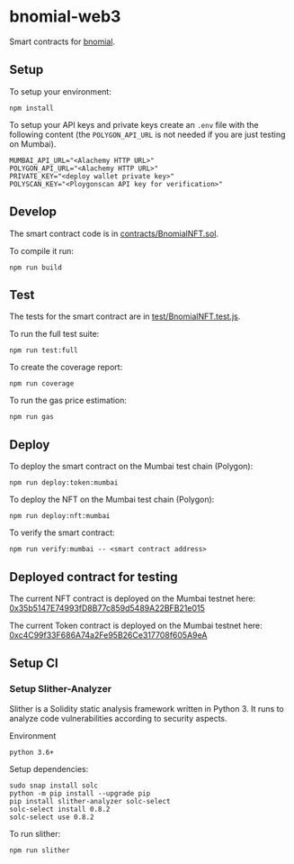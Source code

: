 # bnomial-web3

Smart contracts for [bnomial](https://github.com/underfitted/bnomial).

## Setup

To setup your environment:

```
npm install
```

To setup your API keys and private keys create an `.env` file with the following content (the `POLYGON_API_URL` is not needed if you are just testing on Mumbai).

```
MUMBAI_API_URL="<Alachemy HTTP URL>"
POLYGON_API_URL="<Alachemy HTTP URL>"
PRIVATE_KEY="<deploy wallet private key>"
POLYSCAN_KEY="<Ploygonscan API key for verification>"
```

## Develop

The smart contract code is in [contracts/BnomialNFT.sol](/contracts/BnomialNFT.sol).

To compile it run:

```
npm run build
```

## Test

The tests for the smart contract are in [test/BnomialNFT.test.js](/test/BnomialNFT.test.js).

To run the full test suite:

```
npm run test:full
```

To create the coverage report:

```
npm run coverage
```

To run the gas price estimation:

```
npm run gas
```

## Deploy

To deploy the smart contract on the Mumbai test chain (Polygon):

```
npm run deploy:token:mumbai
```

To deploy the NFT on the Mumbai test chain (Polygon):

```
npm run deploy:nft:mumbai
```

To verify the smart contract:

```
npm run verify:mumbai -- <smart contract address>
```

## Deployed contract for testing

The current NFT contract is deployed on the Mumbai testnet here: [0x35b5147E74993fD8B77c859d5489A22BFB21e015](https://mumbai.polygonscan.com/address/0x35b5147E74993fD8B77c859d5489A22BFB21e015)

The current Token contract is deployed on the Mumbai testnet here: [0xc4C99f33F686A74a2Fe95B26Ce317708f605A9eA](https://mumbai.polygonscan.com/address/0xc4C99f33F686A74a2Fe95B26Ce317708f605A9eA)

## Setup CI
### Setup Slither-Analyzer

Slither is a Solidity static analysis framework written in Python 3. It runs to analyze code vulnerabilities according to security aspects.

Environment
```
python 3.6+
```

Setup dependencies:
```
sudo snap install solc
python -m pip install --upgrade pip
pip install slither-analyzer solc-select
solc-select install 0.8.2
solc-select use 0.8.2
```

To run slither:
```
npm run slither
```


